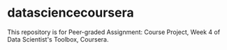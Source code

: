 # datasciencecoursera
This repository is for Peer-graded Assignment: Course Project, Week 4 of Data Scientist's Toolbox, Coursera.

